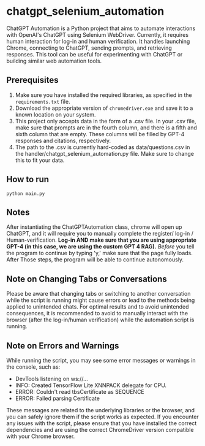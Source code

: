 # chatgpt_selenium_automation

ChatGPT Automation is a Python project that aims to automate interactions with OpenAI's ChatGPT using Selenium WebDriver. Currently, it requires human interaction for log-in and human verification. It handles launching Chrome, connecting to ChatGPT, sending prompts, and retrieving responses. This tool can be useful for experimenting with ChatGPT or building similar web automation tools.


## Prerequisites

1. Make sure you have installed the required libraries, as specified in the `requirements.txt` file.
2. Download the appropriate version of `chromedriver.exe` and save it to a known location on your system.
3. This project only accepts data in the form of a .csv file. In your .csv file, make sure that prompts are in the fourth column, and there is a fifth and sixth column that are empty. These columns will be filled by GPT-4 responses and citations, respectively.
4. The path to the .csv is currently hard-coded as data/questions.csv in the handler/chatgpt_selenium_automation.py file. Make sure to change this to fit your data.

##  How to run

 ```python main.py```
   
   
## Notes

After instantiating the ChatGPTAutomation class, chrome will open up ChatGPT, and it will require you to manually complete the register/ log-in / Human-verification. **Log-in AND make sure that you are using appropriate GPT-4 (in this case, we are using the custom GPT 4 RAG).**  _Before_ you tell the program to continue by typing 'y,' make sure that the page fully loads. After Those steps, the program will be able to continue autonomously.

## Note on Changing Tabs or Conversations

Please be aware that changing tabs or switching to another conversation while the script is running might cause errors or lead to the methods being applied to unintended chats. For optimal results and to avoid unintended consequences, it is recommended to avoid to manually interact with the browser (after the log-in/human verification) while the automation script is running.


   
## Note on Errors and Warnings

While running the script, you may see some error messages or warnings in the console, such as:
- DevTools listening on ws://...
- INFO: Created TensorFlow Lite XNNPACK delegate for CPU.
- ERROR: Couldn't read tbsCertificate as SEQUENCE
- ERROR: Failed parsing Certificate
   

These messages are related to the underlying libraries or the browser, and you can safely ignore them if the script works as expected. If you encounter any issues with the script, please ensure that you have installed the correct dependencies and are using the correct ChromeDriver version compatible with your Chrome browser.

   
   

